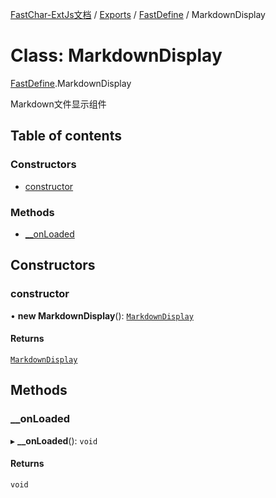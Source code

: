 [FastChar-ExtJs文档](../README.md) / [Exports](../modules.md) / [FastDefine](../modules/FastDefine.md) / MarkdownDisplay

# Class: MarkdownDisplay

[FastDefine](../modules/FastDefine.md).MarkdownDisplay

Markdown文件显示组件

## Table of contents

### Constructors

- [constructor](FastDefine.MarkdownDisplay.md#constructor)

### Methods

- [\_\_onLoaded](FastDefine.MarkdownDisplay.md#__onloaded)

## Constructors

### constructor

• **new MarkdownDisplay**(): [`MarkdownDisplay`](FastDefine.MarkdownDisplay.md)

#### Returns

[`MarkdownDisplay`](FastDefine.MarkdownDisplay.md)

## Methods

### \_\_onLoaded

▸ **__onLoaded**(): `void`

#### Returns

`void`
